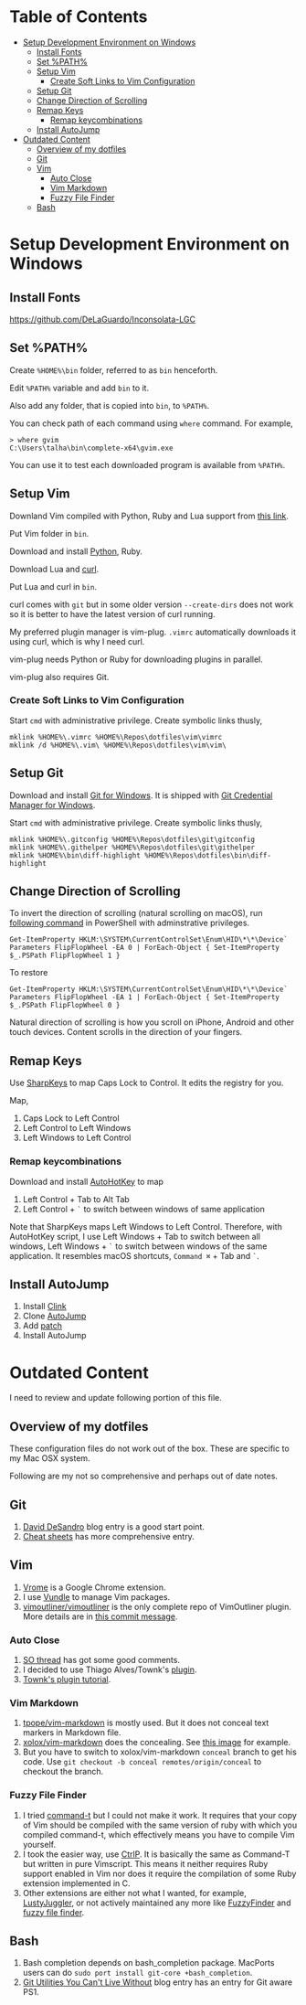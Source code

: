 # Table of Contents

<!-- vim-markdown-toc GFM -->
* [Setup Development Environment on Windows](#setup-development-environment-on-windows)
    * [Install Fonts](#install-fonts)
    * [Set %PATH%](#set-path)
    * [Setup Vim](#setup-vim)
        * [Create Soft Links to Vim Configuration](#create-soft-links-to-vim-configuration)
    * [Setup Git](#setup-git)
    * [Change Direction of Scrolling](#change-direction-of-scrolling)
    * [Remap Keys](#remap-keys)
        * [Remap keycombinations](#remap-keycombinations)
    * [Install AutoJump](#install-autojump)
* [Outdated Content](#outdated-content)
    * [Overview of my dotfiles](#overview-of-my-dotfiles)
    * [Git](#git)
    * [Vim](#vim)
        * [Auto Close](#auto-close)
        * [Vim Markdown](#vim-markdown)
        * [Fuzzy File Finder](#fuzzy-file-finder)
    * [Bash](#bash)

<!-- vim-markdown-toc -->

# Setup Development Environment on Windows

## Install Fonts

https://github.com/DeLaGuardo/Inconsolata-LGC

## Set %PATH%

Create `%HOME%\bin` folder, referred to as `bin` henceforth.

Edit `%PATH%` variable and add `bin` to it.

Also add any folder, that is copied into `bin`, to `%PATH%`.

You can check path of each command using `where` command. For example,

```
> where gvim
C:\Users\talha\bin\complete-x64\gvim.exe
```

You can use it to test each downloaded program is available from `%PATH%`.

## Setup Vim

Downland Vim compiled with Python, Ruby and Lua support from [this link](https://tuxproject.de/projects/vim/).

Put Vim folder in `bin`.

Download and install [Python](https://www.python.org/downloads/windows/), Ruby.

Download Lua and [curl](https://curl.haxx.se/download.html).

Put Lua and curl in `bin`.

curl comes with `git` but in some older version `--create-dirs` does not work so it is better to have the latest version of curl running.

My preferred plugin manager is vim-plug. `.vimrc` automatically downloads it using curl, which is why I need curl.

vim-plug needs Python or Ruby for downloading plugins in parallel.

vim-plug also requires Git.

### Create Soft Links to Vim Configuration

Start `cmd` with administrative privilege. Create symbolic links thusly,

```
mklink %HOME%\.vimrc %HOME%\Repos\dotfiles\vim\vimrc
mklink /d %HOME%\.vim\ %HOME%\Repos\dotfiles\vim\vim\
```

## Setup Git

Download and install [Git for Windows](https://git-for-windows.github.io/). It is shipped with [Git Credential Manager for Windows](https://github.com/Microsoft/Git-Credential-Manager-for-Windows/).

Start `cmd` with administrative privilege. Create symbolic links thusly,

```
mklink %HOME%\.gitconfig %HOME%\Repos\dotfiles\git\gitconfig
mklink %HOME%\.githelper %HOME%\Repos\dotfiles\git\githelper
mklink %HOME%\bin\diff-highlight %HOME%\Repos\dotfiles\bin\diff-highlight
```

## Change Direction of Scrolling

To invert the direction of scrolling (natural scrolling on macOS), run [following command](http://superuser.com/a/364353/42415) in PowerShell with adminstrative privileges.

```
Get-ItemProperty HKLM:\SYSTEM\CurrentControlSet\Enum\HID\*\*\Device` Parameters FlipFlopWheel -EA 0 | ForEach-Object { Set-ItemProperty $_.PSPath FlipFlopWheel 1 }
```

To restore

```
Get-ItemProperty HKLM:\SYSTEM\CurrentControlSet\Enum\HID\*\*\Device` Parameters FlipFlopWheel -EA 1 | ForEach-Object { Set-ItemProperty $_.PSPath FlipFlopWheel 0 }
```

Natural direction of scrolling is how you scroll on iPhone, Android and other touch devices. Content scrolls in the direction of your fingers.

## Remap Keys

Use [SharpKeys](https://sharpkeys.codeplex.com/) to map Caps Lock to Control. It edits the registry for you.

Map,

1. Caps Lock to Left Control
1. Left Control to Left Windows
1. Left Windows to Left Control

### Remap keycombinations

Download and install [AutoHotKey](https://autohotkey.com/) to map

1. Left Control + Tab to Alt Tab
1. Left Control + `` ` `` to switch between windows of same application

Note that SharpKeys maps Left Windows to Left Control. Therefore, with AutoHotKey script, I use
Left Windows + Tab to switch between all windows, Left Windows + `` ` `` to switch between windows of the same application.
It resembles macOS shortcuts, `Command ⌘` + Tab and `` ` ``.

## Install AutoJump

1. Install [Clink](https://mridgers.github.io/clink/)
1. Clone [AutoJump](https://github.com/wting/autojump)
1. Add [patch](https://github.com/wting/autojump/issues/436)
1. Install AutoJump

# Outdated Content

I need to review and update following portion of this file.

Overview of my dotfiles
-----------------------

These configuration files do not work out of the box. These are specific to my Mac OSX system.

Following are my not so comprehensive and perhaps out of date notes.

Git
---

1.  [David DeSandro](http://dropshado.ws/post/7844857440/gitconfig-colors) blog entry is a good start point.
2.  [Cheat sheets](http://cheat.errtheblog.com/s/git) has more comprehensive entry.

Vim
---

1.  [Vrome](https://chrome.google.com/webstore/detail/godjoomfiimiddapohpmfklhgmbfffjj) is a Google Chrome extension.
2.  I use [Vundle](https://github.com/gmarik/vundle) to manage Vim packages.
3.  [vimoutliner/vimoutliner](https://github.com/vimoutliner/vimoutliner) is the only complete repo of VimOutliner plugin. More details are in [this commit message](https://github.com/talha131/dotfiles/commit/42a19d07581087f274c3b461f6908ec5b75af6a7).

### Auto Close

1.  [SO thread](http://stackoverflow.com/q/883437/177116) has got some good comments.
1.  I decided to use Thiago Alves/Townk's [plugin](https://github.com/Townk/vim-autoclose).
1.  [Townk's plugin tutorial](http://www.vim.org/scripts/script.php?script_id=2009).

### Vim Markdown

1.  [tpope/vim-markdown](https://github.com/tpope/vim-markdown) is mostly used. But it does not conceal text markers in Markdown file.
2.  [xolox/vim-markdown](https://github.com/xolox/vim-markdown) does the concealing. See [this image](https://github.com/tpope/vim-markdown/pull/9#issuecomment-3098050) for example.
3.  But you have to switch to xolox/vim-markdown `conceal` branch to get his code. Use `git checkout -b conceal remotes/origin/conceal` to
    checkout the branch.

### Fuzzy File Finder

1.  I tried [command-t](https://wincent.com/products/command-t/) but I could not make it work. It requires that your copy of Vim should be compiled with the same version of ruby with which you compiled command-t, which effectively means you have to compile Vim yourself.
2.  I took the easier way, use [CtrlP](http://kien.github.com/ctrlp.vim/). It is basically the same as Command-T but written in pure Vimscript. This means it neither requires Ruby support enabled in Vim nor does it require the compilation of some Ruby extension implemented in C.
3.  Other extensions are either not what I wanted, for example, [LustyJuggler](http://www.vim.org/scripts/script.php?script_id%3D2050), or not actively maintained any more like [FuzzyFinder](http://www.vim.org/scripts/script.php?script_id%3D1984) and [fuzzy file finder](https://github.com/jamis/fuzzy_file_finder).

Bash
----

1.  Bash completion depends on bash\_completion package. MacPorts users can do `sudo port install git-core +bash_completion`.
2.  [Git Utilities You Can't Live Without](http://blog.bitfluent.com/post/27983389/git-utilities-you-cant-live-without) blog entry has an entry for Git aware PS1.
